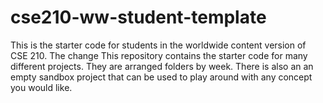 # cse210-ww-student-template
This is the starter code for students in the worldwide content version of CSE 210.
The change
This repository contains the starter code for many different projects. They are arranged folders by week. There is also an an empty sandbox project that can be used to play around with any concept you would like.
